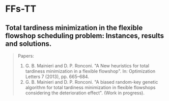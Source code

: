 FFs-TT
===

Total tardiness minimization in the flexible flowshop scheduling problem: Instances, results and solutions.
---

> Papers:
> 1. G. B. Mainieri and D. P. Ronconi. "A New heuristics for total tardiness minimization in a flexible flowshop". In: Optimization Letters 7 (2013), pp. 665–684.
> 2. G. B. Mainieri and D. P. Ronconi. "A biased random-key genetic algorithm for total tardiness minimization in flexible flowshops considering the deterioration effect". (Work in progress).

